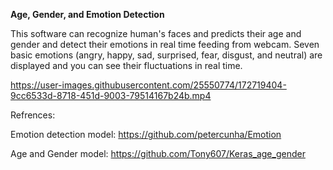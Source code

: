 **Age, Gender, and Emotion Detection**

This software can recognize human's faces and predicts their age and gender and detect their emotions in real time feeding from webcam. 
Seven basic emotions (angry, happy, sad, surprised, fear, disgust, and neutral) are displayed and you can see their fluctuations in real time.
 


https://user-images.githubusercontent.com/25550774/172719404-9cc6533d-8718-451d-9003-79514167b24b.mp4




Refrences:

Emotion detection model:
https://github.com/petercunha/Emotion

Age and Gender model:
https://github.com/Tony607/Keras_age_gender
